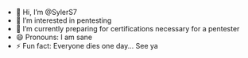- 👋 Hi, I’m @SylerS7
- 👀 I’m interested in pentesting 
- 🌱 I’m currently preparing for certifications necessary for a pentester
- 😄 Pronouns: I am sane
- ⚡ Fun fact: Everyone dies one day... See ya

<!---
SylerS7/SylerS7 is a ✨ special ✨ repository because its `README.md` (this file) appears on your GitHub profile.
You can click the Preview link to take a look at your changes.
--->
